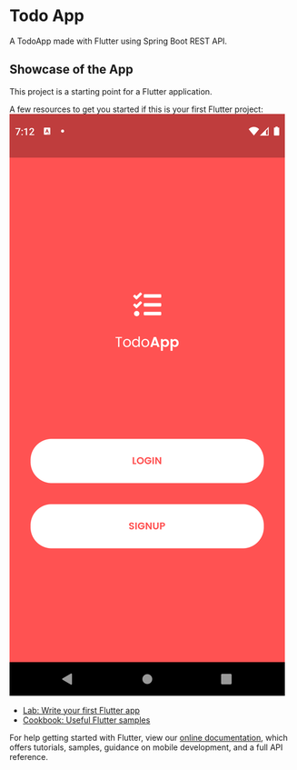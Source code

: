 # Todo App

A TodoApp made with Flutter using Spring Boot REST API.

## Showcase of the App

This project is a starting point for a Flutter application.

A few resources to get you started if this is your first Flutter project:
![alt text](https://github.com/adeldueast/A21-4205N6-KickMyFlutter-Kouaou/blob/main/showcase/1.png?raw=true)
- [Lab: Write your first Flutter app](https://flutter.dev/docs/get-started/codelab)
- [Cookbook: Useful Flutter samples](https://flutter.dev/docs/cookbook)

For help getting started with Flutter, view our
[online documentation](https://flutter.dev/docs), which offers tutorials,
samples, guidance on mobile development, and a full API reference.


